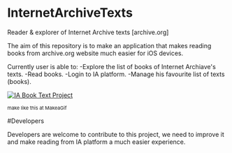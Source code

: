 # InternetArchiveTexts
Reader &amp; explorer of Internet Archive texts [archive.org]

The aim of this repository is to make an application that makes reading books from archive.org website much easier for iOS devices.

Currently user is able to:
-Explore the list of books of Internet Archiave's texts.
-Read books.
-Login to IA platform.
-Manage his favourite list of texts (books).

<a href="http://makeagif.com/5Jb_ga" title="IA Book Text Project"><img src="http://i.makeagif.com/media/4-30-2016/5Jb_ga.gif" alt="IA Book Text Project"></a><div style="font-size:11px;">make <a href="http://makeagif.com" title="make a gif"></a> like this at MakeaGif</div>

#Developers

Developers are welcome to contribute to this project, we need to improve it and make reading from IA platform a much easier experience.
